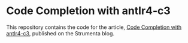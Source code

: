 # Code Completion with antlr4-c3
This repository contains the code for the article, [Code Completion with antlr4-c3](https://tomassetti.me/code-completion-with-antlr4-c3/), published on the Strumenta blog.
